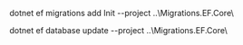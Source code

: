dotnet ef migrations add Init --project ..\Migrations.EF.Core\

dotnet ef database update --project ..\Migrations.EF.Core\